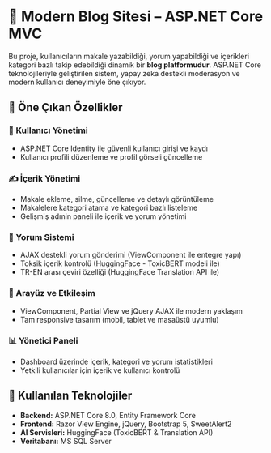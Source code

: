 # 📰 Modern Blog Sitesi – ASP.NET Core MVC

Bu proje, kullanıcıların makale yazabildiği, yorum yapabildiği ve içerikleri kategori bazlı takip edebildiği dinamik bir **blog platformudur**. ASP.NET Core teknolojileriyle geliştirilen sistem, yapay zeka destekli moderasyon ve modern kullanıcı deneyimiyle öne çıkıyor.

## 🚀 Öne Çıkan Özellikler

### 👤 Kullanıcı Yönetimi
- ASP.NET Core Identity ile güvenli kullanıcı girişi ve kaydı
- Kullanıcı profili düzenleme ve profil görseli güncelleme

### ✍️ İçerik Yönetimi
- Makale ekleme, silme, güncelleme ve detaylı görüntüleme
- Makalelere kategori atama ve kategori bazlı listeleme
- Gelişmiş admin paneli ile içerik ve yorum yönetimi

### 💬 Yorum Sistemi
- AJAX destekli yorum gönderimi (ViewComponent ile entegre yapı)
- Toksik içerik kontrolü (HuggingFace - ToxicBERT modeli ile)
- TR-EN arası çeviri özelliği (HuggingFace Translation API ile)

### 🎨 Arayüz ve Etkileşim
- ViewComponent, Partial View ve jQuery AJAX ile modern yaklaşım
- Tam responsive tasarım (mobil, tablet ve masaüstü uyumlu)

### 📊 Yönetici Paneli
- Dashboard üzerinde içerik, kategori ve yorum istatistikleri
- Yetkili kullanıcılar için içerik ve kullanıcı kontrolü

## 🧰 Kullanılan Teknolojiler
- **Backend:** ASP.NET Core 8.0, Entity Framework Core
- **Frontend:** Razor View Engine, jQuery, Bootstrap 5, SweetAlert2
- **AI Servisleri:** HuggingFace (ToxicBERT & Translation API)
- **Veritabanı:** MS SQL Server

